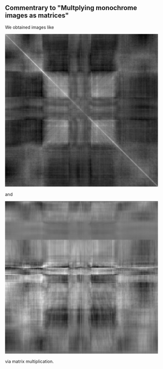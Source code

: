## Commentrary to "Multplying monochrome images as matrices"

We obtained images like

![symmetric](symmetric.png)

and

![asymmetric](asymmetric.png)

via matrix multiplication.
